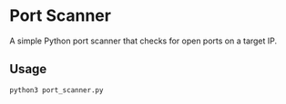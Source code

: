 # Port Scanner

A simple Python port scanner that checks for open ports on a target IP.

## Usage
```bash
python3 port_scanner.py
